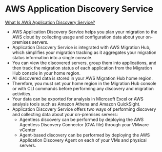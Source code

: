 # AWS Application Discovery Service

[What Is AWS Application Discovery Service?](https://docs.aws.amazon.com/application-discovery/latest/userguide/what-is-appdiscovery.html)

- AWS Application Discovery Service helps you plan your migration to the AWS cloud by collecting usage and configuration data about your on-premises servers.
- Application Discovery Service is integrated with AWS Migration Hub, which simplifies your migration tracking as it aggregates your migration status information into a single console. 
- You can view the discovered servers, group them into applications, and then track the migration status of each application from the Migration Hub console in your home region.
- All discovered data is stored in your AWS Migration Hub home region. 
- Therefore, you must set your home region in the Migration Hub console or with CLI commands before performing any discovery and migration activities. 
- Your data can be exported for analysis in Microsoft Excel or AWS analysis tools such as Amazon Athena and Amazon QuickSight.
- Application Discovery Service offers two ways of performing discovery and collecting data about your on-premises servers:
  - Agentless discovery can be performed by deploying the AWS Agentless Discovery Connector (OVA file) through your VMware vCenter
  - Agent-based discovery can be performed by deploying the AWS Application Discovery Agent on each of your VMs and physical servers.

